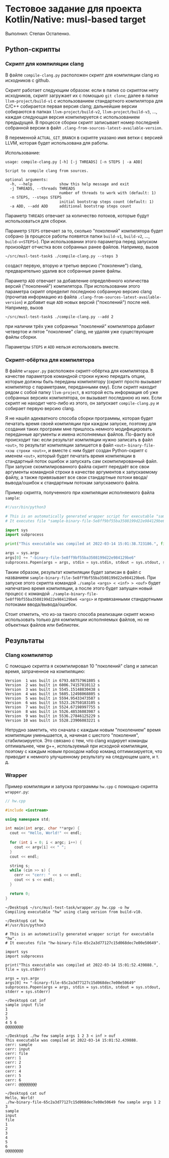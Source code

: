 # Тестовое задание для проекта Kotlin/Native: musl-based target

Выполнил: Степан Остапенко.

## Python-скрипты

### Скрипт для компиляции clang

В файле `compile-clang.py` расположен скрипт для компиляции clang из исходников с github.

Скрипт работает следующим образом: если в папке со скриптом нету исходников, скрипт загружает их с помощью `git clone`; далее в папке `llvm-project/build-v1` с использованием стандартного компилятора для C/C++ собирается первая версия clang; дальнейшие версии собираются в папках `llvm-project/build-v2`, `llvm-project/build-v3`, ..., каждая следующая версия компилируется с использованием предыдущей. В процессе сборки скрипт записывает номер последней собранной версии в файл `.clang-from-sources-latest-available-version`.

В переменной `ACTUAL_GIT_BRANCH` в скрипте указано имя ветки с версией LLVM, которая будет использована для работы.

Использование:
```
usage: compile-clang.py [-h] [-j THREADS] [-n STEPS | -a ADD]

Script to compile clang from sources.

optional arguments:
  -h, --help            show this help message and exit
  -j THREADS, --threads THREADS
                        number of threads to work with (default: 1)
  -n STEPS, --steps STEPS
                        initial bootstrap steps count (default: 1)
  -a ADD, --add ADD     additional bootstrap steps count
```

Параметр `THREADS` отвечает за количество потоков, которые будут использоваться для сборки.

Параметр `STEPS` отвечает за то, сколько "поколений" компилятора будет собрано (в процессе работы появятся папки `build-v1`, `build-v2`, ..., `build-v<STEPS>`). При использовании этого параметра перед запуском произойдет отчистка всех собранных ранее файлов. Например, вызов
```console
~/src/musl-test-task$ ./compile-clang.py --steps 3
```
создаст первую, вторую и третью версию ("поколение") clang, предварительно удалив все собранные ранее файлы.

Параметр `ADD` отвечает за добавление определённого количества версий ("поколений") компилятора. При использовании этого параметра скрипт определит последнюю собранную версию clang (прочитав информацию из файла `.clang-from-sources-latest-available-version`) и добавит еще `ADD` новых версий ("поколений") после неё. Например, вызов
```console
~/src/musl-test-task$ ./compile-clang.py --add 2
```
при наличии трёх уже собранных "поколений" компилятора добавит четвертое и пятое "поколение" clang, не удаляя уже существующие файлы сборки.

Параметры `STEPS` и `ADD` нельзя использовать вместе.

### Скрипт-обёртка для компилятора

В файле `wrapper.py` расположен скрипт-обёртка для компилятора. В качестве параметров командной строки нужно передать опции, которые должны быть переданы компилятору (скрипт просто вызывает компилятор с параметрами, переданными ему). Если скрипт находит рядом с собой папку `llvm-project`, в которой есть информация об уже собранных версиях компилятора, он вызывает последнюю из них. Если скрипт не находит чего-либо из этого, он запускает `compile-clang.py` и собирает первую версию clang.

Я не нашёл адекватного способа сборки программы, которая будет печатать время своей компиляции при каждом запуске, поэтому для создания таких программ мне пришлось немного модифицировать переданные аргументы и имена исполняемых файлов. По-факту всё происходит так: если результат компиляции нужно записать в файл `<out>`, то результат компиляции запишется в файл `<out>-binary-file-<хэш строки <out>>`, и вместе с ним будет создан Python-скрипт с именем `<out>`, который будет печатать время компиляции в стандартный поток ошибок и запускать сам скомпилированный файл. При запуске скомпилированного файла скрипт передаёт все свои аргументы командной строки в качестве аргументов к запускаемому файлу, а также привязывает все свои стандартные потоки ввода/вывода/ошибок к стандартным потокам запускаемого файла.

Пример скрипта, полученного при компиляции исполняемого файла `sample`:
```python
#!/usr/bin/python3

# This is an automatically generated wrapper script for executable "sample".
# It executes file "sample-binary-file-5e8ff9bf55ba3508199d22e984129be6".

import sys
import subprocess

print("This executable was compiled at 2022-03-14 15:01:38.723186.", file = sys.stderr)

args = sys.argv
args[0] += "-binary-file-5e8ff9bf55ba3508199d22e984129be6"
subprocess.Popen(args = args, stdin = sys.stdin, stdout = sys.stdout, stderr = sys.stderr)
```
Таким образом, результат компиляции будет записан в файл с названием `sample-binary-file-5e8ff9bf55ba3508199d22e984129be6`. При запуске этого скрипта командой `./sample <args> < <inf> > <ouf>` будет напечатано время компиляции, а после этого будет запущен новый процесс с командой `./sample-binary-file-5e8ff9bf55ba3508199d22e984129be6 <args>` и привязанными стандартными потоками ввода/вывода/ошибок.

Стоит отметить, что из-за такого способа реализации скрипт можно использовать только для компиляции исполняемых файлов, но не объектных файлов или библиотек.

## Результаты

### Clang компилятор

С помощью скрипта я скомпилировал 10 "поколений" clang и записал время, затраченное на компиляцию:
```
Version  1 was built in 6793.68757961805 s
Version  2 was built in 6006.74157810112 s
Version  3 was built in 5545.15148830438 s
Version  4 was built in 5605.12498068805 s
Version  5 was built in 5594.95433473587 s
Version  6 was built in 5523.26750183105 s
Version  7 was built in 5524.67198997755 s
Version  8 was built in 5526.48536083987 s
Version  9 was built in 5536.27846125229 s
Version 10 was built in 5528.23906083221 s
```

Нетрудно заметить, что сначала с каждым новым "поколением" время компиляции уменьшается, а, начиная с шестого "поколения", стабилизируется. Это связано с тем, что clang кодирует команды оптимальнее, чем g++, используемый при исходной компиляции, поэтому с каждым новым проходом набор команд оптимизируется, что приводит к немного улучшенному результату на следующем шаге, и т. д.

### Wrapper

Пример компиляции и запуска программы `hw.cpp` с помощью скрипта `wrapper.py`:
```c++
// hw.cpp

#include <iostream>

using namespace std;

int main(int argc, char **argv) {
  cout << "Hello, World!" << endl;
  
  for (int i = 0; i < argc; i++) {
    cout << argv[i] << " ";
  }
  cout << endl;

  string s;
  while (cin >> s) {
    cerr << "cerr: " << s << endl;
    cout << s << endl;
  }

  return 0;
}
```
```console
~/Desktop$ ~/src/musl-test-task/wrapper.py hw.cpp -o hw
Compiling executable "hw" using clang version from build-v10.

~/Desktop$ cat hw
#!/usr/bin/python3

# This is an automatically generated wrapper script for executable "hw".
# It executes file "hw-binary-file-65c2a3d77127c15d068dec7e00e50649".

import sys
import subprocess

print("This executable was compiled at 2022-03-14 15:01:52.439888.", file = sys.stderr)

args = sys.argv
args[0] += "-binary-file-65c2a3d77127c15d068dec7e00e50649"
subprocess.Popen(args = args, stdin = sys.stdin, stdout = sys.stdout, stderr = sys.stderr)

~/Desktop$ cat inf
sample input file
1
2
3
4 5 6
@@@@@@@@

~/Desktop$ ./hw few sample args 1 2 3 < inf > ouf
This executable was compiled at 2022-03-14 15:01:52.439888.
cerr: sample
cerr: input
cerr: file
cerr: 1
cerr: 2
cerr: 3
cerr: 4
cerr: 5
cerr: 6
cerr: @@@@@@@@

~/Desktop$ cat ouf
Hello, World!
./hw-binary-file-65c2a3d77127c15d068dec7e00e50649 few sample args 1 2 3 
sample
input
file
1
2
3
4
5
6
@@@@@@@@
```
